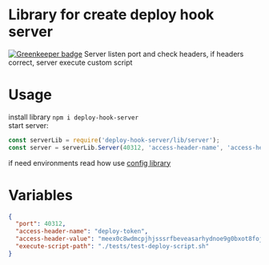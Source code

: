 # Library for create deploy hook server #

[![Greenkeeper badge](https://badges.greenkeeper.io/andreymaznyak/deploy-hook-server.svg)](https://greenkeeper.io/)
Server listen port and check headers, if headers correct, server execute custom script


# Usage #
install library `npm i deploy-hook-server`  
start server:  
```javascript
const serverLib = require('deploy-hook-server/lib/server');  
const server = serverLib.Server(40312, 'access-header-name', 'access-header-value', './execute/script/path.sh');
```
if need environments read how use [config library](https://www.npmjs.com/package/config)
# Variables #
```json
{
  "port": 40312,
  "access-header-name": "deploy-token",
  "access-header-value": "meex0c8wdmcpjhjsssrfbeveasarhydnoe9g0bxot8fojk708kaiegbo091oaaybl",
  "execute-script-path": "./tests/test-deploy-script.sh"
}
```
